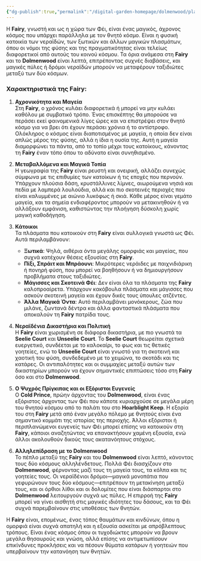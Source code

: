 ```yaml
---
{"dg-publish":true,"permalink":"/digital-garden-homepage/dolmenwood/places/fairy/"}
---
```


Η **Fairy**, γνωστή και ως η χώρα των Φέι, είναι ένας μαγικός, άχρονος κόσμος που υπάρχει παράλληλα με τον θνητό κόσμο. Είναι η φυσική κατοικία των νεραϊδών, των ξωτικών και άλλων μαγικών πλασμάτων, όπου οι νόμοι της φύσης και της πραγματικότητας είναι τελείως διαφορετικοί από αυτούς του κοινού κόσμου. Τα όρια ανάμεσα στη **Fairy** και το **Dolmenwood** είναι λεπτά, επιτρέποντας συχνές διαβάσεις, και μαγικές πύλες ή δρόμοι νεραϊδών μπορούν να μεταφέρουν ταξιδιώτες μεταξύ των δύο κόσμων.

### Χαρακτηριστικά της Fairy:

1. **Αχρονικότητα και Μαγεία**  
   Στη **Fairy**, ο χρόνος κυλάει διαφορετικά ή μπορεί να μην κυλάει καθόλου με συμβατικό τρόπο. Ένας επισκέπτης θα μπορούσε να περάσει εκεί φαινομενικά λίγες ώρες και να επιστρέψει στον θνητό κόσμο για να βρει ότι έχουν περάσει χρόνια ή το αντίστροφο. Ολόκληρος ο κόσμος είναι διαποτισμένος με μαγεία, η οποία δεν είναι απλώς μέρος της φύσης, αλλά η ίδια η ουσία της. Αυτή η μαγεία διαμορφώνει τα πάντα, από το τοπίο μέχρι τους κατοίκους, κάνοντας τη **Fairy** έναν τόπο όπου το αδύνατο είναι συνηθισμένο.

2. **Μεταβαλλόμενα και Μαγικά Τοπία**  
   Η γεωγραφία της **Fairy** είναι ρευστή και ονειρική, αλλάζει συνεχώς σύμφωνα με τις επιθυμίες των κατοίκων ή τις εποχές που περνούν. Υπάρχουν πλούσια δάση, κρυστάλλινες λίμνες, αιωρούμενα νησιά και πεδία με λαμπερά λουλούδια, αλλά και πιο σκοτεινές περιοχές που είναι καλυμμένες με αιώνιο λυκόφως ή σκιά. Κάθε μέρος είναι γεμάτο μαγεία, και τα σημεία ενδιαφέροντος μπορούν να μετακινηθούν ή να αλλάξουν εμφάνιση, καθιστώντας την πλοήγηση δύσκολη χωρίς μαγική καθοδήγηση.

3. **Κάτοικοι**  
   Τα πλάσματα που κατοικούν στη **Fairy** είναι συλλογικά γνωστά ως Φέι. Αυτά περιλαμβάνουν:
   - **Ξωτικά**: Ψηλά, αιθέρια όντα μεγάλης ομορφιάς και μαγείας, που συχνά κατέχουν θέσεις εξουσίας στη **Fairy**.
   - **Πίξι, Σπράιτ και Μπράουνι**: Μικρότερες νεράιδες με παιχνιδιάρικη ή πονηρή φύση, που μπορεί να βοηθήσουν ή να δημιουργήσουν προβλήματα στους ταξιδιώτες.
   - **Μάγισσες και Σκοτεινά Φέι**: Δεν είναι όλα τα πλάσματα της **Fairy** καλοπροαίρετα. Υπάρχουν κακόβουλα πλάσματα και μάγισσες που ασκούν σκοτεινή μαγεία και έχουν δικές τους ύπουλες ατζέντες.
   - **Άλλα Μαγικά Όντα**: Αυτό περιλαμβάνει μονόκερους, ζώα που μιλάνε, ζωντανά δέντρα και άλλα φανταστικά πλάσματα που αποκαλούν τη **Fairy** πατρίδα τους.

4. **Νεραϊδένια Δικαστήρια και Πολιτική**  
   Η **Fairy** είναι χωρισμένη σε διάφορα δικαστήρια, με πιο γνωστά τα **Seelie Court** και **Unseelie Court**. Το **Seelie Court** θεωρείται σχετικά ευεργετικό, συνδέεται με το καλοκαίρι, το φως και τις θετικές γοητείες, ενώ το **Unseelie Court** είναι γνωστό για τη σκοτεινή και χαοτική του φύση, συνδεδεμένο με το χειμώνα, το σκοτάδι και τις κατάρες. Οι αντιπαλότητες και οι συμμαχίες μεταξύ αυτών των δικαστηρίων μπορούν να έχουν σημαντικές επιπτώσεις τόσο στη **Fairy** όσο και στο **Dolmenwood**.

5. **Ο Ψυχρός Πρίγκιπας και οι Εξόριστοι Ευγενείς**  
   Ο **Cold Prince**, πρώην άρχοντας του **Dolmenwood**, είναι ένας εξόριστος άρχοντας των Φέι που κάποτε κυριαρχούσε σε μεγάλα μέρη του θνητού κόσμου από το παλάτι του στο **Hoarblight Keep**. Η εξορία του στη **Fairy** μετά από έναν μεγάλο πόλεμο με θνητούς είναι ένα σημαντικό κομμάτι της ιστορίας της περιοχής. Άλλοι εξόριστοι ή περιπλανώμενοι ευγενείς των Φέι μπορεί επίσης να κατοικούν στη **Fairy**, κάποιοι αναζητώντας να επανακτήσουν χαμένη εξουσία, ενώ άλλοι ακολουθούν δικούς τους ακατανόητους στόχους.

6. **Αλληλεπίδραση με το Dolmenwood**  
   Το πέπλο μεταξύ της **Fairy** και του **Dolmenwood** είναι λεπτό, κάνοντας τους δύο κόσμους αλληλένδετους. Πολλά Φέι διασχίζουν στο **Dolmenwood**, φέρνοντας μαζί τους τη μαγεία τους, τα κόλπα και τις γοητείες τους. Οι νεραϊδένιοι δρόμοι—μαγικά μονοπάτια που γεφυρώνουν τους δύο κόσμους—επιτρέπουν τη μετακίνηση μεταξύ τους, και οι όρθιοι λίθοι και οι δολομίτες που είναι διάσπαρτοι στο **Dolmenwood** λειτουργούν συχνά ως πύλες. Η επιρροή της **Fairy** μπορεί να γίνει αισθητή στις μαγικές ιδιότητες του δάσους, και τα Φέι συχνά παρεμβαίνουν στις υποθέσεις των θνητών.

Η **Fairy** είναι, επομένως, ένας τόπος θαυμάτων και κινδύνων, όπου η ομορφιά είναι συχνά απατηλή και η εξουσία ασκείται με απρόβλεπτους τρόπους. Είναι ένας κόσμος όπου οι τυχοδιώκτες μπορούν να βρουν μεγάλα θησαυρούς και γνώση, αλλά επίσης να αντιμετωπίσουν επικίνδυνες προκλήσεις και να πέσουν θύματα κατάρων ή γοητειών που υπερβαίνουν την κατανόηση των θνητών.